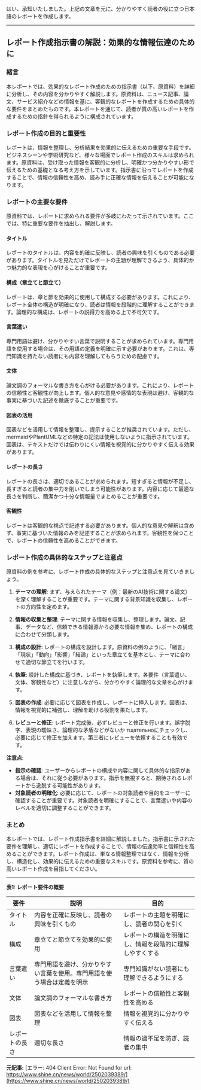 はい、承知いたしました。上記の文章を元に、分かりやすく読者の役に立つ日本語のレポートを作成します。

---
## レポート作成指示書の解説：効果的な情報伝達のために

### 緒言

本レポートでは、効果的なレポート作成のための指示書（以下、原資料）を詳細に分析し、その内容を分かりやすく解説します。原資料は、ニュース記事、論文、サービス紹介などの情報を基に、客観的なレポートを作成するための具体的な要件をまとめたものです。本レポートを通じて、読者が質の高いレポートを作成するための指針を得られるように構成されています。

### レポート作成の目的と重要性

レポートは、情報を整理し、分析結果を効果的に伝えるための重要な手段です。ビジネスシーンや学術研究など、様々な場面でレポート作成のスキルは求められます。原資料は、受け取った情報を客観的に分析し、明確かつ分かりやすい形で伝えるための基礎となる考え方を示しています。指示書に沿ってレポートを作成することで、情報の信頼性を高め、読み手に正確な情報を伝えることが可能になります。

### レポートの主要な要件

原資料では、レポートに求められる要件が多岐にわたって示されています。ここでは、特に重要な要件を抽出し、解説します。

#### タイトル

レポートのタイトルは、内容を的確に反映し、読者の興味を引くものである必要があります。タイトルを見ただけでレポートの主題が理解できるよう、具体的かつ魅力的な表現を心がけることが重要です。

#### 構成（章立てと節立て）

レポートは、章と節を効果的に使用して構成する必要があります。これにより、レポート全体の構造が明確になり、読者は情報を段階的に理解することができます。論理的な構成は、レポートの説得力を高める上で不可欠です。

#### 言葉遣い

専門用語は避け、分かりやすい言葉で説明することが求められています。専門用語を使用する場合は、その用語の定義を明確に示す必要があります。これは、専門知識を持たない読者にも内容を理解してもらうための配慮です。

#### 文体

論文調のフォーマルな書き方を心がける必要があります。これにより、レポートの信頼性と客観性が向上します。個人的な意見や感情的な表現は避け、客観的な事実に基づいた記述を徹底することが重要です。

#### 図表の活用

図表などを活用して情報を整理し、提示することが推奨されています。ただし、mermaidやPlantUMLなどの特定の記法は使用しないように指示されています。図表は、テキストだけでは伝わりにくい情報を視覚的に分かりやすく伝える効果があります。

#### レポートの長さ

レポートの長さは、適切であることが求められます。短すぎると情報が不足し、長すぎると読者の集中力を削いでしまう可能性があります。内容に応じて最適な長さを判断し、簡潔かつ十分な情報量でまとめることが重要です。

#### 客観性

レポートは客観的な視点で記述する必要があります。個人的な意見や解釈は含めず、事実に基づいた情報のみを記述することが求められます。客観性を保つことで、レポートの信頼性を高めることができます。

### レポート作成の具体的なステップと注意点

原資料の例を参考に、レポート作成の具体的なステップと注意点を見ていきましょう。

1. **テーマの理解**: まず、与えられたテーマ（例：最新のAI技術に関する論文）を深く理解することが重要です。テーマに関する背景知識を収集し、レポートの方向性を定めます。

2. **情報の収集と整理**: テーマに関する情報を収集し、整理します。論文、記事、データなど、信頼できる情報源から必要な情報を集め、レポートの構成に合わせて分類します。

3. **構成の設計**: レポートの構成を設計します。原資料の例のように、「緒言」「現状」「動向」「影響」「結論」といった章立てを基本とし、テーマに合わせて適切な節立てを行います。

4. **執筆**: 設計した構成に基づき、レポートを執筆します。各要件（言葉遣い、文体、客観性など）に注意しながら、分かりやすく論理的な文章を心がけます。

5. **図表の作成**: 必要に応じて図表を作成し、レポートに挿入します。図表は、情報を視覚的に補強し、理解を助ける役割を果たします。

6. **レビューと修正**: レポート完成後、必ずレビューと修正を行います。誤字脱字、表現の曖昧さ、論理的な矛盾などがないか тщательноにチェックし、必要に応じて修正を加えます。第三者にレビューを依頼することも有効です。

**注意点**:

* **指示の確認**: ユーザーからレポートの構成や内容に関して具体的な指示がある場合は、それに従う必要があります。指示を無視すると、期待されるレポートから逸脱する可能性があります。
* **対象読者の明確化**: 必要に応じて、レポートの対象読者や目的をユーザーに確認することが重要です。対象読者を明確にすることで、言葉遣いや内容のレベルを適切に調整することができます。

### まとめ

本レポートでは、レポート作成指示書を詳細に解説しました。指示書に示された要件を理解し、適切にレポートを作成することで、情報の伝達効率と信頼性を高めることができます。レポート作成は、単なる情報整理ではなく、情報を分析し、構造化し、効果的に伝えるための重要なスキルです。原資料を参考に、質の高いレポート作成を目指してください。

---

**表1: レポート要件の概要**

| 要件        | 説明                                                                 | 目的                                                                 |
| ----------- | -------------------------------------------------------------------- | -------------------------------------------------------------------- |
| タイトル      | 内容を正確に反映し、読者の興味を引くもの                                                     | レポートの主題を明確にし、読者の関心を引く                                                               |
| 構成        | 章立てと節立てを効果的に使用                                                               | レポートの構造を明確にし、情報を段階的に理解しやすくする                                                               |
| 言葉遣い      | 専門用語を避け、分かりやすい言葉を使用。専門用語を使う場合は定義を明示                                                               | 専門知識がない読者にも理解できるようにする                                                               |
| 文体        | 論文調のフォーマルな書き方                                                               | レポートの信頼性と客観性を高める                                                               |
| 図表        | 図表などを活用して情報を整理                                                               | 情報を視覚的に分かりやすく伝える                                                               |
| レポートの長さ | 適切な長さ                                                                   | 情報の過不足を防ぎ、読者の集中

**元記事:** [エラー: 404 Client Error: Not Found for url: https://www.shine.cn/news/world/2502039389/](https://www.shine.cn/news/world/2502039389/)